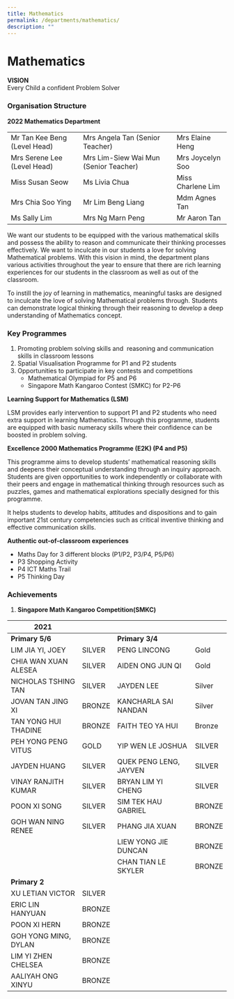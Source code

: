 ```yaml
---
title: Mathematics
permalink: /departments/mathematics/
description: ""
---
```

# **Mathematics**

**VISION**    
Every Child a confident Problem Solver

### Organisation Structure

**2022 Mathematics Department**

|  	|  	|  	|
|---	|---	|---	|
| Mr Tan Kee Beng (Level Head) 	| Mrs Angela Tan (Senior Teacher) 	| Mrs Elaine Heng 	|
| Mrs Serene Lee (Level Head) 	| Mrs Lim-Siew Wai Mun (Senior Teacher) 	| Mrs Joycelyn Soo 	|
| Miss Susan Seow 	| Ms Livia Chua 	| Miss Charlene Lim 	|
| Mrs Chia Soo Ying 	| Mr Lim Beng Liang 	| Mdm Agnes Tan 	|
| Ms Sally Lim 	| Mrs Ng Marn Peng 	| Mr Aaron Tan 	|


We want our students to be equipped with the various mathematical skills and possess the ability to reason and communicate their thinking processes effectively. We want to inculcate in our students a love for solving Mathematical problems. With this vision in mind, the department plans various activities throughout the year to ensure that there are rich learning experiences for our students in the classroom as well as out of the classroom.

To instill the joy of learning in mathematics, meaningful tasks are designed to inculcate the love of solving Mathematical problems through. Students can demonstrate logical thinking through their reasoning to develop a deep understanding of Mathematics concept.

### Key Programmes

1.  Promoting problem solving skills and  reasoning and communication skills in classroom lessons
2.  Spatial Visualisation Programme for P1 and P2 students
3.  Opportunities to participate in key contests and competitions
    *   Mathematical Olympiad for P5 and P6
    *   Singapore Math Kangaroo Contest (SMKC) for P2-P6

**Learning Support for Mathematics (LSM)**

LSM provides early intervention to support P1 and P2 students who need extra support in learning Mathematics. Through this programme, students are equipped with basic numeracy skills where their confidence can be boosted in problem solving.

**Excellence 2000 Mathematics Programme (E2K) (P4 and P5)**

This programme aims to develop students’ mathematical reasoning skills and deepens their conceptual understanding through an inquiry approach. Students are given opportunities to work independently or collaborate with their peers and engage in mathematical thinking through resources such as puzzles, games and mathematical explorations specially designed for this programme.

It helps students to develop habits, attitudes and dispositions and to gain important 21st century competencies such as critical inventive thinking and effective communication skills.

**Authentic out-of-classroom experiences**

*   Maths Day for 3 different blocks (P1/P2, P3/P4, P5/P6)
*   P3 Shopping Activity
*   P4 ICT Maths Trail
*   P5 Thinking Day

### Achievements

1.  **Singapore Math Kangaroo Competition(SMKC)**

| 2021 	|  	|  	|  	|
|---	|---	|---	|---	|
| **Primary 5/6** 	|  	| **Primary 3/4** 	|  	|
| LIM JIA YI, JOEY 	| SILVER 	| PENG LINCONG 	| Gold 	|
| CHIA WAN XUAN ALESEA 	| SILVER 	| AIDEN ONG JUN QI 	| Gold 	|
| NICHOLAS TSHING TAN 	| SILVER 	| JAYDEN LEE 	| Silver 	|
| JOVAN TAN JING XI 	| BRONZE 	| KANCHARLA SAI NANDAN 	| Silver 	|
| TAN YONG HUI THADINE 	| BRONZE 	| FAITH TEO YA HUI 	| Bronze 	|
| PEH YONG PENG VITUS 	| GOLD 	| YIP WEN LE JOSHUA 	| SILVER 	|
| JAYDEN HUANG 	| SILVER 	| QUEK PENG LENG, JAYVEN 	| SILVER 	|
| VINAY RANJITH KUMAR 	| SILVER 	| BRYAN LIM YI CHENG 	| SILVER 	|
| POON XI SONG 	| SILVER 	| SIM TEK HAU GABRIEL 	| BRONZE 	|
| GOH WAN NING RENEE 	| SILVER 	| PHANG JIA XUAN 	| BRONZE 	|
|   	|   	| LIEW YONG JIE DUNCAN 	| BRONZE 	|
|   	|   	| CHAN TIAN LE SKYLER 	| BRONZE 	|
| **Primary 2** 	|   	|   	|   	|
| XU LETIAN VICTOR 	| SILVER 	|   	|   	|
| ERIC LIN HANYUAN 	| BRONZE 	|   	|   	|
| POON XI HERN 	| BRONZE 	|   	|   	|
| GOH YONG MING, DYLAN 	| BRONZE 	|   	|   	|
| LIM YI ZHEN CHELSEA 	| BRONZE 	|   	|   	|
| AALIYAH ONG XINYU 	| BRONZE 	|   	|   	|